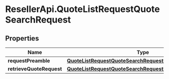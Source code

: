 # ResellerApi.QuoteListRequestQuoteSearchRequest

## Properties

Name | Type | Description | Notes
------------ | ------------- | ------------- | -------------
**requestPreamble** | [**QuoteListRequestQuoteSearchRequestRequestPreamble**](QuoteListRequestQuoteSearchRequestRequestPreamble.md) |  | [optional] 
**retrieveQuoteRequest** | [**QuoteListRequestQuoteSearchRequestRetrieveQuoteRequest**](QuoteListRequestQuoteSearchRequestRetrieveQuoteRequest.md) |  | [optional] 


